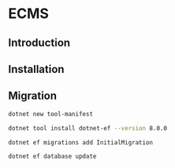 # ECMS


## Introduction


## Installation


## Migration
```bash
dotnet new tool-manifest
```
```bash
dotnet tool install dotnet-ef --version 8.0.0
```
```bash
dotnet ef migrations add InitialMigration
```
```bash
dotnet ef database update
```
